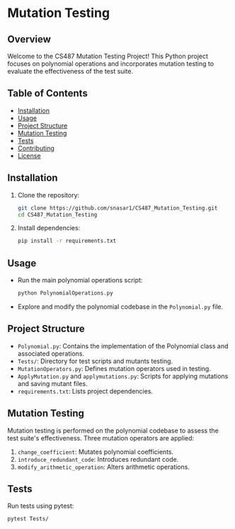 # Mutation Testing

## Overview

Welcome to the CS487 Mutation Testing Project! This Python project focuses on polynomial operations and incorporates mutation testing to evaluate the effectiveness of the test suite.

## Table of Contents

- [Installation](#installation)
- [Usage](#usage)
- [Project Structure](#project-structure)
- [Mutation Testing](#mutation-testing)
- [Tests](#tests)
- [Contributing](#contributing)
- [License](#license)

## Installation

1. Clone the repository:

    ```bash
    git clone https://github.com/snasar1/CS487_Mutation_Testing.git
    cd CS487_Mutation_Testing
    ```

2. Install dependencies:

    ```bash
    pip install -r requirements.txt
    ```

## Usage

- Run the main polynomial operations script:

    ```bash
    python PolynomialOperations.py
    ```

- Explore and modify the polynomial codebase in the `Polynomial.py` file.

## Project Structure

- `Polynomial.py`: Contains the implementation of the Polynomial class and associated operations.
- `Tests/`: Directory for test scripts and mutants testing.
- `MutationOperators.py`: Defines mutation operators used in testing.
- `ApplyMutation.py` and `applymutations.py`: Scripts for applying mutations and saving mutant files.
- `requirements.txt`: Lists project dependencies.

## Mutation Testing

Mutation testing is performed on the polynomial codebase to assess the test suite's effectiveness. Three mutation operators are applied:
1. `change_coefficient`: Mutates polynomial coefficients.
2. `introduce_redundant_code`: Introduces redundant code.
3. `modify_arithmetic_operation`: Alters arithmetic operations.

## Tests

Run tests using pytest:

```bash
pytest Tests/
```

